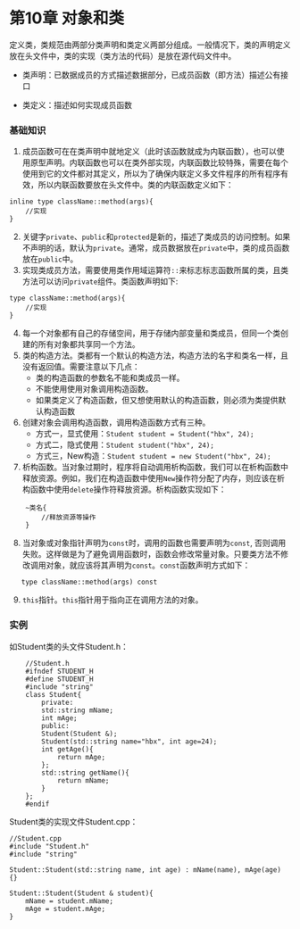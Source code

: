 # 第10章 对象和类
定义类，类规范由两部分类声明和类定义两部分组成。一般情况下，类的声明定义放在头文件中，类的实现（类方法的代码）是放在源代码文件中。
* 类声明：已数据成员的方式描述数据部分，已成员函数（即方法）描述公有接口

* 类定义：描述如何实现成员函数

### 基础知识
1. 成员函数可在在类声明中就地定义（此时该函数就成为内联函数），也可以使用原型声明。内联函数也可以在类外部实现，内联函数比较特殊，需要在每个使用到它的文件都对其定义，所以为了确保内联定义多文件程序的所有程序有效，所以内联函数要放在头文件中。类的内联函数定义如下：
```
inline type className::method(args){
    //实现
}
```
2. 关键字`private`、`public`和`protected`是新的，描述了类成员的访问控制。如果不声明的话，默认为`private`。通常，成员数据放在`private`中，类的成员函数放在`public`中。
3. 实现类成员方法，需要使用类作用域运算符`::`来标志标志函数所属的类，且类方法可以访问`private`组件。类函数声明如下:

```
type className::method(args){
    //实现
}
```
4. 每一个对象都有自己的存储空间，用于存储内部变量和类成员，但同一个类创建的所有对象都共享同一个方法。
5. 类的构造方法。类都有一个默认的构造方法，构造方法的名字和类名一样，且没有返回值。需要注意以下几点：
    * 类的构造函数的参数名不能和类成员一样。
    * 不能使用使用对象调用构造函数。
    * 如果类定义了构造函数，但又想使用默认的构造函数，则必须为类提供默认构造函数
6. 创建对象会调用构造函数，调用构造函数方式有三种。
    * 方式一，显式使用：`Student student = Student("hbx", 24);`
    * 方式二，隐式使用：`Student student("hbx", 24);`
    * 方式三，New构造：`Student student = new Student("hbx", 24);`
7. 析构函数。当对象过期时，程序将自动调用析构函数，我们可以在析构函数中释放资源。例如，我们在构造函数中使用`New`操作符分配了内存，则应该在析构函数中使用`delete`操作符释放资源。析构函数实现如下：
```
    ~类名{
        //释放资源等操作
    }
```
8. 当对象或对象指针声明为`const`时，调用的函数也需要声明为`const`, 否则调用失败。这样做是为了避免调用函数时，函数会修改常量对象。只要类方法不修改调用对象，就应该将其声明为`const`。`const`函数声明方式如下：
```
   type className::method(args) const
```

9. `this`指针。`this`指针用于指向正在调用方法的对象。

### 实例
如Student类的头文件Student.h：
```
    //Student.h
    #ifndef STUDENT_H
    #define STUDENT_H
    #include "string"
    class Student{
        private:
        std::string mName;
        int mAge;
        public:
        Student(Student &);
        Student(std::string name="hbx", int age=24);
        int getAge(){
            return mAge;
        };
        std::string getName(){
            return mName;
        }
    };
    #endif
```

Student类的实现文件Student.cpp：

```
//Student.cpp
#include "Student.h"
#include "string"

Student::Student(std::string name, int age) : mName(name), mAge(age) {}

Student::Student(Student & student){
    mName = student.mName;
    mAge = student.mAge;
}
```
